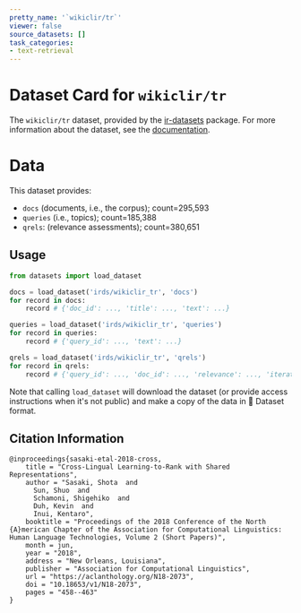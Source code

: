 ```yaml
---
pretty_name: '`wikiclir/tr`'
viewer: false
source_datasets: []
task_categories:
- text-retrieval
---
```


# Dataset Card for `wikiclir/tr`

The `wikiclir/tr` dataset, provided by the [ir-datasets](https://ir-datasets.com/) package.
For more information about the dataset, see the [documentation](https://ir-datasets.com/wikiclir#wikiclir/tr).

# Data

This dataset provides:
 - `docs` (documents, i.e., the corpus); count=295,593
 - `queries` (i.e., topics); count=185,388
 - `qrels`: (relevance assessments); count=380,651


## Usage

```python
from datasets import load_dataset

docs = load_dataset('irds/wikiclir_tr', 'docs')
for record in docs:
    record # {'doc_id': ..., 'title': ..., 'text': ...}

queries = load_dataset('irds/wikiclir_tr', 'queries')
for record in queries:
    record # {'query_id': ..., 'text': ...}

qrels = load_dataset('irds/wikiclir_tr', 'qrels')
for record in qrels:
    record # {'query_id': ..., 'doc_id': ..., 'relevance': ..., 'iteration': ...}

```

Note that calling `load_dataset` will download the dataset (or provide access instructions when it's not public) and make a copy of the
data in 🤗 Dataset format.

## Citation Information

```
@inproceedings{sasaki-etal-2018-cross,
    title = "Cross-Lingual Learning-to-Rank with Shared Representations",
    author = "Sasaki, Shota  and
      Sun, Shuo  and
      Schamoni, Shigehiko  and
      Duh, Kevin  and
      Inui, Kentaro",
    booktitle = "Proceedings of the 2018 Conference of the North {A}merican Chapter of the Association for Computational Linguistics: Human Language Technologies, Volume 2 (Short Papers)",
    month = jun,
    year = "2018",
    address = "New Orleans, Louisiana",
    publisher = "Association for Computational Linguistics",
    url = "https://aclanthology.org/N18-2073",
    doi = "10.18653/v1/N18-2073",
    pages = "458--463"
}
```
